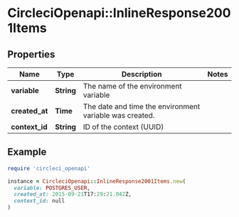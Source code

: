 # CircleciOpenapi::InlineResponse2001Items

## Properties

| Name | Type | Description | Notes |
| ---- | ---- | ----------- | ----- |
| **variable** | **String** | The name of the environment variable |  |
| **created_at** | **Time** | The date and time the environment variable was created. |  |
| **context_id** | **String** | ID of the context (UUID) |  |

## Example

```ruby
require 'circleci_openapi'

instance = CircleciOpenapi::InlineResponse2001Items.new(
  variable: POSTGRES_USER,
  created_at: 2015-09-21T17:29:21.042Z,
  context_id: null
)
```

